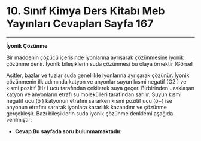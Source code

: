 # 10. Sınıf Kimya Ders Kitabı Meb Yayınları Cevapları Sayfa 167

---

**İyonik Çözünme**

Bir maddenin çözücü içerisinde iyonlarına ayrışarak çözünmesine iyonik çözünme denir. İyonik bileşiklerin suda çözünmesi bu olaya örnektir (Görsel

Asitler, bazlar ve tuzlar suda genellikle iyonlarına ayrışarak çözünür. İyonik çözünmenin ilk adımında katyon ve anyonlar suyun kısmi negatif (O2 ) ve kısmi pozitif (H+) ucu tarafından çekilerek suya geçer. Birbirinden uzaklaşan katyon ve anyonların etrafı su molekülleri tarafından sarılır. Suyun kısmi negatif ucu (ö ) katyonun etrafını sararken kısmi pozitif ucu (ö+) ise anyonun etrafını sararak iyonlara kararlılık kazandırır ve çözünme gerçekleşir. Bazı bileşiklerin suda iyonik çözünme denklemi aşağıda verilmiştir:

-   **Cevap**:**Bu sayfada soru bulunmamaktadır.**